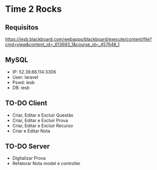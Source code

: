 # Time 2 Rocks
## Requisitos
https://iesb.blackboard.com/webapps/blackboard/execute/content/file?cmd=view&content_id=_613693_1&course_id=_457648_1

## MySQL
* IP: 52.39.66.114:3306
* User: laravel
* Pswd: iesb
* DB: iesb

## TO-DO Client
* Criar, Editar e Excluir Questão
* Criar, Editar e Excluir Prova
* Criar, Editar e Excluir Recurso
* Criar e Editar Nota

## TO-DO Server
* Digitalizar Prova
* Refatorar Nota model e controller
